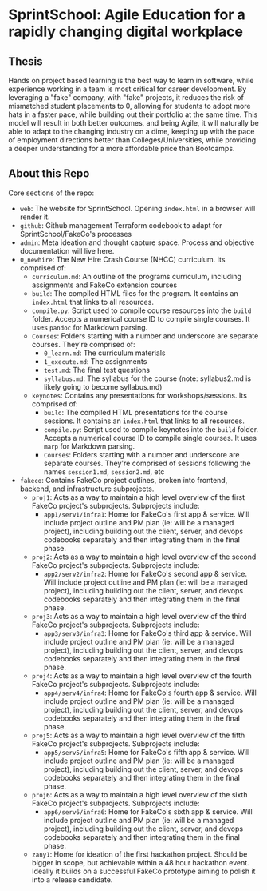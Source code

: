 # SprintSchool: Agile Education for a rapidly changing digital workplace

## Thesis

Hands on project based learning is the best way to learn in software, while experience working in a team is most critical for career development. By leveraging a "fake" company, with "fake" projects, it reduces the risk of mismatched student placements to 0, allowing for students to adopt more hats in a faster pace, while building out their portfolio at the same time. This model will result in both better outcomes, and being Agile, it will naturally be able to adapt to the changing industry on a dime, keeping up with the pace of employment directions better than Colleges/Universities, while providing a deeper understanding for a more affordable price than Bootcamps.


## About this Repo

Core sections of the repo:

- `web`: The website for SprintSchool. Opening `index.html` in a browser will render it.
- `github`: Github management Terraform codebook to adapt for SprintSchool/FakeCo's processes
- `admin`: Meta ideation and thought capture space. Process and objective documentation will live here.
- `0_newhire`: The New Hire Crash Course (NHCC) curriculum. Its comprised of:     
    - `curriculum.md`: An outline of the programs curriculum, including assignments and FakeCo extension courses
    - `build`: The compiled HTML files for the program. It contains an `index.html` that links to all resources.
    - `compile.py`: Script used to compile course resources into the `build` folder. Accepts a numerical course ID to compile single courses. It uses `pandoc` for Markdown parsing.
    - `Courses`: Folders starting with a number and underscore are separate courses. They're comprised of:
        - `0_learn.md`: The curriculum materials
        - `1_execute.md`: The assignments
        - `test.md`: The final test questions
        - `syllabus.md`: The syllabus for the course (note: syllabus2.md is likely going to become syllabus.md)    
    - `keynotes`: Contains any presentations for workshops/sessions. Its comprised of:
        - `build`: The compiled HTML presentations for the course sessions. It contains an `index.html` that links to all resources.
        - `compile.py`: Script used to compile keynotes into the `build` folder. Accepts a numerical course ID to compile single courses. It uses `marp` for Markdown parsing.
        - `Courses`: Folders starting with a number and underscore are separate courses. They're comprised of sessions following the names `session1.md`, `session2.md`, etc
- `fakeco`: Contains FakeCo project outlines, broken into frontend, backend, and infrastructure subprojects.
    - `proj1`: Acts as a way to maintain a high level overview of the first FakeCo project's subprojects. Subprojects include:
        - `app1/serv1/infra1`: Home for FakeCo's first app & service. Will include project outline and PM plan (ie: will be a managed project), including building out the client, server, and devops codebooks separately and then integrating them in the final phase.
    - `proj2`: Acts as a way to maintain a high level overview of the second FakeCo project's subprojects. Subprojects include:
        - `app2/serv2/infra2`: Home for FakeCo's second app & service. Will include project outline and PM plan (ie: will be a managed project), including building out the client, server, and devops codebooks separately and then integrating them in the final phase.
    - `proj3`: Acts as a way to maintain a high level overview of the third FakeCo project's subprojects. Subprojects include:
        - `app3/serv3/infra3`: Home for FakeCo's third app & service. Will include project outline and PM plan (ie: will be a managed project), including building out the client, server, and devops codebooks separately and then integrating them in the final phase.
    - `proj4`: Acts as a way to maintain a high level overview of the fourth FakeCo project's subprojects. Subprojects include:
        - `app4/serv4/infra4`: Home for FakeCo's fourth app & service. Will include project outline and PM plan (ie: will be a managed project), including building out the client, server, and devops codebooks separately and then integrating them in the final phase.
    - `proj5`: Acts as a way to maintain a high level overview of the fifth FakeCo project's subprojects. Subprojects include:
        - `app5/serv5/infra5`: Home for FakeCo's fifth app & service. Will include project outline and PM plan (ie: will be a managed project), including building out the client, server, and devops codebooks separately and then integrating them in the final phase.
    - `proj6`: Acts as a way to maintain a high level overview of the sixth FakeCo project's subprojects. Subprojects include:
        - `app6/serv6/infra6`: Home for FakeCo's sixth app & service. Will include project outline and PM plan (ie: will be a managed project), including building out the client, server, and devops codebooks separately and then integrating them in the final phase.
    - `zany1`: Home for ideation of the first hackathon project. Should be bigger in scope, but achievable within a 48 hour hackathon event. Ideally it builds on a successful FakeCo prototype aiming to polish it into a release candidate.
